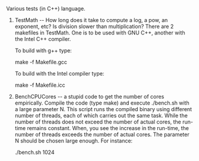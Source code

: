 Various tests (in C++) language.

1. TestMath -- How long does it take to compute a log, a pow, an exponent, etc?
   Is division slower than multiplication?
   There are 2 makefiles in TestMath. One is to be used with GNU C++, another with the Intel C++ compiler.

    To build with g++ type:

    make -f Makefile.gcc

    To build with the Intel compiler type:

    make -f Makefile.icc
              
2.  BenchCPUCores -- a stupid code to get the number of cores empirically.  Compile the code (type make) and execute ./bench.sh with a large parameter N. This script runs the compiled binary using different number of threads, each of which carries out the same task. While the number of threads does not exceed the number of actual cores, the run-time remains constant. When, you see the increase in the run-time, the number of threads exceeds the number of actual cores. The parameter N should be chosen large enough. For instance:

    ./bench.sh 1024 
